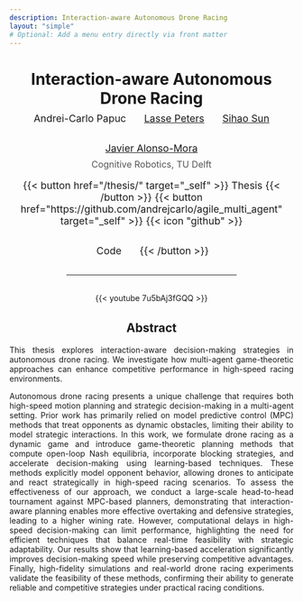 ```yaml
---
description: Interaction-aware Autonomous Drone Racing
layout: "simple"
# Optional: Add a menu entry directly via front matter
---
```

<!-- Centered Title Block -->
<div style="text-align: center; margin-top: 2rem; margin-bottom: 2rem;">
  <h1 style="margin-bottom: 0.5rem;">Interaction-aware Autonomous Drone Racing</h1>
  
  <!-- Authors block with equal spacing -->
  <div style="display: flex; justify-content: center; gap: 2rem; flex-wrap: wrap; font-size: 1.1rem;">
    <span>Andrei-Carlo Papuc</span>
    <span><a href=https://lasse-peters.net/>Lasse Peters</a></span>
    <span><a href=https://sihaosun.github.io//>Sihao Sun</a></span>
    <span><a href=https://autonomousrobots.nl/>Javier Alonso-Mora</a></span>
  </div>
  
  <p style="font-size: 1rem; color: #555; margin-top: 0.5rem;">
    Cognitive Robotics, TU Delft
  </p>
  <p style="display: flex; justify-content: center; gap: 2rem; flex-wrap: wrap; font-size: 1.1rem;">
    {{< button href="/thesis/" target="_self" >}}
    Thesis
    {{< /button >}}
    {{< button href="https://github.com/andrejcarlo/agile_multi_agent" target="_self" >}}
     {{< icon "github" >}} <span style="margin-left: 4px;">Code</span>
    {{< /button >}}
  </p>
</div>

<hr style="width: 60%; margin: 2rem auto;">

<!-- Embedded Video -->
<div style="text-align: center; margin: 2rem 0;">
  {{< youtube 7u5bAj3fGQQ >}}
</div>

<!-- Description -->
<div style="max-width: 800px; margin: 0 auto; text-align: justify;">
  <h2 style="text-align: center;">Abstract</h2>
  <p>
    This thesis explores interaction-aware decision-making strategies in autonomous drone racing. 
    We investigate how multi-agent game-theoretic approaches can enhance competitive performance in high-speed racing environments.
  </p>

  <p>
    Autonomous drone racing presents a unique challenge that requires both high-speed motion planning and strategic decision-making in a multi-agent setting. Prior work has primarily relied on model predictive control (MPC) methods that treat opponents as dynamic obstacles, limiting their ability to model strategic interactions. In this work, we formulate drone racing as a dynamic game and introduce game-theoretic planning methods that compute open-loop Nash equilibria, incorporate blocking strategies, and accelerate decision-making using learning-based techniques. These methods explicitly model opponent behavior, allowing drones to anticipate and react strategically in high-speed racing scenarios. To assess the effectiveness of our approach, we conduct a large-scale head-to-head tournament against MPC-based planners, demonstrating that interaction-aware planning enables more effective overtaking and defensive strategies, leading to a higher wining rate. However, computational delays in high-speed decision-making can limit performance, highlighting the need for efficient techniques that balance real-time feasibility with strategic adaptability. Our results show that learning-based acceleration significantly improves decision-making speed while preserving competitive advantages. Finally, high-fidelity simulations and real-world drone racing experiments validate the feasibility of these methods, confirming their ability to generate reliable and competitive strategies under practical racing conditions.
  </p>
</div>
